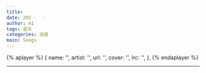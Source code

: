 ```yaml
---
title: 
date: 202 -  - 
author: m1
tags: 音乐
categories: 浊音
main: Songs
---
```


{% aplayer %}
{
name: '',
artist: '',
url: '',
cover: '',
lrc: '',
},
{% endaplayer %}

---

<!--
<link rel="stylesheet" href="/css/APlayer.min.css">
<div id="aplayer"></div>
<script src="/js/APlayer.min.js"></script>
<script>
    const ap = new APlayer({
    container: document.getElementById('aplayer'),
    lrcType: 3,
    loop: 'none',
    audio: [
        {
        name: '',
        artist: '',
        url: '.m4a',
        cover: '.jpg',
        lrc: '.lrc',
        },
    ]
});
</script>
-->